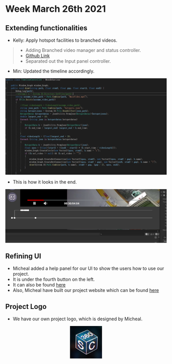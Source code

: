 # Week March 26th 2021

## Extending functionalities
- Kelly: Apply hotspot facilities to branched videos.
> - Adding Branched video manager and status controller.
> - [Github Link](https://github.com/kellydingzx/editor-backup-2.24/blob/master/Assets/BranchProject.cs)
> - Separated out the Input panel controller.
- Min: Updated the timeline accordingly.

<a href="/images/leen.PNG"><img src="/images/leen.PNG" style="max-width: 100%; display: block; margin: 10px auto;"></a>

- This is how it looks in the end.

<a href="/images/recurrr.PNG"><img src="/images/recurrr.PNG" style="max-width: 100%; display: block; margin: 10px auto;"></a> 

## Refining UI
- Micheal added a help panel for our UI to show the users how to use our project.
- It is under the fourth button on the left.
- It can also be found [here](http://students.cs.ucl.ac.uk/2020/group11/UseGuide.html)
- Also, Micheal have built our project website which can be found [here](http://students.cs.ucl.ac.uk/2020/group11/index.html)

## Project Logo
- We have our own project logo, which is designed by Micheal.

<a href="/images/logo.jpg"><img src="/images/logo.jpg" style="max-width: 20%; display: block; margin: 10px auto;"></a> 
